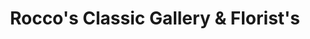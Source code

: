 ---
title: "Rocco's Classic Gallery & Florist's"
url: /la-porte/roccos-classic-gallery-and-florists/
shop: antiques
---